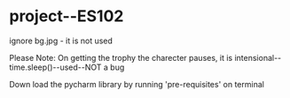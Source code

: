 # project--ES102

ignore bg.jpg - it is not used

Please Note: On getting the trophy the charecter pauses, it is intensional--time.sleep()--used--NOT a bug

Down load the pycharm library by running 'pre-requisites' on terminal
